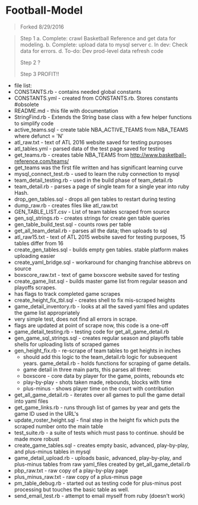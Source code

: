 # Football-Model

>Forked 8/29/2016

> Step 1  	a. Complete: crawl Basketball Reference and get data for
> modeling.  	b. Complete: upload data to mysql server 	c. In dev: Check
> data for errors. 	d. To-do: Dev prod-level data refresh code
> 
> Step 2 ?
> 
> Step 3 PROFIT!!

 - file list:
 - CONSTANTS.rb - contains needed global constants
 - CONSTANTS.yml - created from CONSTANTS.rb. Stores constants #obsolete
 - README.md - this file with documentation
 - StringFind.rb - Extends the String base class with a few helper
   functions to simplify code
 - active_teams.sql - create table NBA_ACTIVE_TEAMS from NBA_TEAMS where
   defunct = 'N'
 - atl_raw.txt - text of ATL 2016 website saved for testing purposes
 - atl_tables.yml - parsed data of the test page saved for testing
 - get_teams.rb - creates table NBA_TEAMS from
   http://www.basketball-reference.com/teams/
  - get_teams was the first file written and has significant learning curve
 - mysql_connect_test.rb - used to learn the ruby connection to mysql
 - team_detail_testing.rb - used in the build phase of team_detail.rb
 - team_detail.rb - parses a page of single team for a single year into
   ruby Hash.
 - drop_gen_tables.sql - drops all gen tables to restart during testing
 - dump_raw.rb - creates files like atl_raw.txt
 - GEN_TABLE_LIST.csv - List of team tables scraped from source
 - gen_sql_strings.rb - creates strings for create gen table queries
 - gen_table_build_test.sql - counts rows per table
 - get_all_team_detail.rb - parses all the data; then uploads to sql
 - atl_raw15.txt - text of ATL 2015 website saved for testing purposes,
   15 tables differ from 16
 - create_gen_tables.sql - builds empty gen tables. stable platform
   makes uploading easier
 - create_yaml_bridge.sql - workaround for changing franchise abbrevs on
   source
 - boxscore_raw.txt - text of game boxscore website saved for testing
 - create_game_list.sql - builds master game list from regular season
   and playoffs scrapes.
  - has flags to track completed game scrapes
 - create_height_fix_tbl.sql - creates shell to fix mis-scraped heights
 - game_detail_inventory.rb - looks at all the saved yaml files and
   updates the game list appropriately
  - very simple test, does not find all errors in scrape.
  - flags are updated at point of scrape now, this code is a one-off
 - game_detail_testing.rb - testing code for get_all_game_detail.rb
 - gen_game_sql_strings.sql - creates regular season and playoffs table
   shells for uploading lists of scraped games
 - gen_height_fix.rb - re-scrape of team tables to get heights in inches
   - should add this logic to the team_detail.rb logic for subsequent years.
   			 game_detail.rb - holds functions for scraping of game details.
   - game detail in three main parts, this parses all three:
   - boxscore - core data by player for the game, points, rebounds etc
   - play-by-play - shots taken made, rebounds, blocks with time
   - plus-minus - shows player time on the court with contribution
 - get_all_game_detail.rb - iterates over all games to pull the game
   detail into yaml files
 - get_game_links.rb - runs through list of games by year and gets the
   game ID used in the URL's
 - update_roster_height.sql - final step in the height fix which puts
   the scraped number onto the main table
 - test_suite.rb - a suite of tests which must pass to continue. should
   be made more robust
 - create_game_tables.sql - creates empty basic, advanced, play-by-play,
   and plus-minus tables in mysql
 - game_detail_upload.rb - uploads basic, advanced, play-by-play, and
   plus-minus tables from raw yaml_files created by
   get_all_game_detail.rb
 - pbp_raw.txt - raw copy of a play-by-play page
 - plus_minus_raw.txt - raw copy of a plus-minus page
 - pm_table_debug.rb - started out as testing code for plus-minus post
   processing but touches the basic table as well.
 - send_email_test.rb - attempt to email myself from ruby (doesn't work)